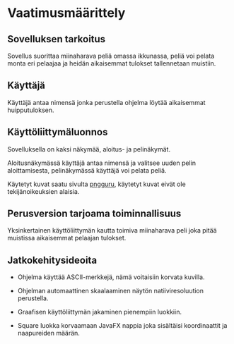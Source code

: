 # Vaatimusmäärittely

## Sovelluksen tarkoitus

Sovellus suorittaa miinaharava peliä omassa ikkunassa, peliä voi pelata monta eri pelaajaa ja heidän aikaisemmat tulokset tallennetaan muistiin.

## Käyttäjä

Käyttäjä antaa nimensä jonka perustella ohjelma löytää aikaisemmat huipputuloksen.

## Käyttöliittymäluonnos

Sovelluksella on kaksi näkymää, aloitus- ja pelinäkymät.

Aloitusnäkymässä käyttäjä antaa nimensä ja valitsee uuden pelin aloittamisesta, pelinäkymässä käyttäjä voi pelata peliä.

Käytetyt kuvat saatu sivulta [pngguru](https://www.pngguru.com/), käytetyt kuvat eivät ole tekijänoikeuksien alaisia.

## Perusversion tarjoama toiminnallisuus

Yksinkertainen käyttöliittymän kautta toimiva miinaharava peli joka pitää muistissa aikaisemmat pelaajan tulokset. 

## Jatkokehitysideoita

* Ohjelma käyttää ASCII-merkkejä, nämä voitaisiin korvata kuvilla.

* Ohjelman automaattinen skaalaaminen näytön natiiviresoluution perustella.

* Graafisen käyttöliittymän jakaminen pienempiin luokkiin.

* Square luokka korvaamaan JavaFX nappia joka sisältäisi koordinaattit ja naapureiden määrän.



